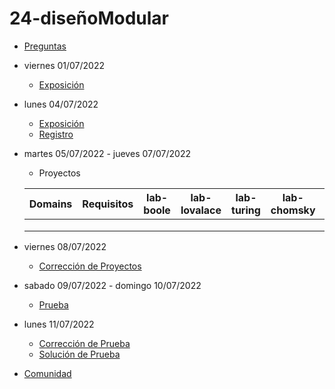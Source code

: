 # 24-diseñoModular

- [Preguntas](https://escuela.it/cursos/curso-recurrencia-desarrollo-software/clase/patron)
- viernes 01/07/2022
  - [Exposición](https://escuela.it/cursos/curso-recurrencia-desarrollo-software/clase/patron)
- lunes 04/07/2022
  - [Exposición](https://escuela.it/cursos/curso-recurrencia-desarrollo-software/clase/patron)
  - [Registro](https://forms.gle/pA2QvsW32P4KtTD77)
- martes 05/07/2022 - jueves 07/07/2022
  - Proyectos
  
  |Domains|Requisitos|lab-boole|lab-lovalace|lab-turing|lab-chomsky|lab-bernersLee|
  |-------|----------|---------|------------|----------|-----------|--------------|
  |       |          |         |            |          |           |              |
  |       |          |         |            |          |           |              |
  |       |          |         |            |          |           |              |
- viernes 08/07/2022
  - [Corrección de Proyectos](https://escuela.it/cursos/curso-recurrencia-desarrollo-software/clase/patron)
- sabado 09/07/2022 - domingo 10/07/2022
  - [Prueba](https://forms.gle/hB9UJoN2PYiexctH8)
- lunes 11/07/2022
  - [Corrección de Prueba](https://escuela.it/cursos/curso-recurrencia-desarrollo-software/clase/patron)
  - [Solución de Prueba](https://docs.google.com/spreadsheets/d/1Uwtqa5VdD5wK2X7eLgkS6_th16aPnsW8pa5Ft2TyLPo/edit#gid=0)
- [Comunidad](https://escuela.it/)
